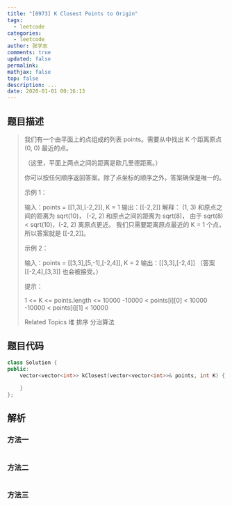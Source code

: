 ```yaml
---
title: "[0973] K Closest Points to Origin"
tags:
  - leetcode
categories:
  - leetcode
author: 张学志
comments: true
updated: false
permalink:
mathjax: false
top: false
description: ...
date: 2020-01-01 00:16:13
---
```


## 题目描述

> 我们有一个由平面上的点组成的列表 points。需要从中找出 K 个距离原点 (0, 0) 最近的点。 
> 
> （这里，平面上两点之间的距离是欧几里德距离。） 
> 
> 你可以按任何顺序返回答案。除了点坐标的顺序之外，答案确保是唯一的。 
> 
> 
> 
> 示例 1： 
> 
> 输入：points = [[1,3],[-2,2]], K = 1
> 输出：[[-2,2]]
> 解释： 
> (1, 3) 和原点之间的距离为 sqrt(10)，
> (-2, 2) 和原点之间的距离为 sqrt(8)，
> 由于 sqrt(8) < sqrt(10)，(-2, 2) 离原点更近。
> 我们只需要距离原点最近的 K = 1 个点，所以答案就是 [[-2,2]]。
> 
> 
> 示例 2： 
> 
> 输入：points = [[3,3],[5,-1],[-2,4]], K = 2
> 输出：[[3,3],[-2,4]]
> （答案 [[-2,4],[3,3]] 也会被接受。）
> 
> 
> 
> 
> 提示： 
> 
> 
> 1 <= K <= points.length <= 10000 
> -10000 < points[i][0] < 10000 
> -10000 < points[i][1] < 10000 
> 
> Related Topics 堆 排序 分治算法

## 题目代码

```cpp
class Solution {
public:
    vector<vector<int>> kClosest(vector<vector<int>>& points, int K) {
        
    }
};
```

## 解析

### 方法一

```cpp

```

### 方法二

```cpp

```

### 方法三

```cpp

```


